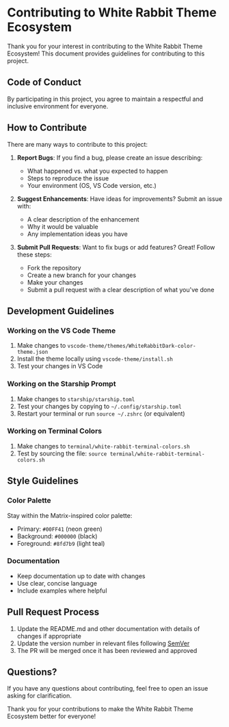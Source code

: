 # Contributing to White Rabbit Theme Ecosystem

Thank you for your interest in contributing to the White Rabbit Theme Ecosystem! This document provides guidelines for contributing to this project.

## Code of Conduct

By participating in this project, you agree to maintain a respectful and inclusive environment for everyone.

## How to Contribute

There are many ways to contribute to this project:

1. **Report Bugs**: If you find a bug, please create an issue describing:
   - What happened vs. what you expected to happen
   - Steps to reproduce the issue
   - Your environment (OS, VS Code version, etc.)

2. **Suggest Enhancements**: Have ideas for improvements? Submit an issue with:
   - A clear description of the enhancement
   - Why it would be valuable
   - Any implementation ideas you have

3. **Submit Pull Requests**: Want to fix bugs or add features? Great! Follow these steps:
   - Fork the repository
   - Create a new branch for your changes
   - Make your changes
   - Submit a pull request with a clear description of what you've done

## Development Guidelines

### Working on the VS Code Theme

1. Make changes to `vscode-theme/themes/WhiteRabbitDark-color-theme.json`
2. Install the theme locally using `vscode-theme/install.sh`
3. Test your changes in VS Code

### Working on the Starship Prompt

1. Make changes to `starship/starship.toml`
2. Test your changes by copying to `~/.config/starship.toml`
3. Restart your terminal or run `source ~/.zshrc` (or equivalent)

### Working on Terminal Colors

1. Make changes to `terminal/white-rabbit-terminal-colors.sh`
2. Test by sourcing the file: `source terminal/white-rabbit-terminal-colors.sh`

## Style Guidelines

### Color Palette

Stay within the Matrix-inspired color palette:

- Primary: `#00FF41` (neon green)
- Background: `#000000` (black)
- Foreground: `#8fd7b9` (light teal)

### Documentation

- Keep documentation up to date with changes
- Use clear, concise language
- Include examples where helpful

## Pull Request Process

1. Update the README.md and other documentation with details of changes if appropriate
2. Update the version number in relevant files following [SemVer](http://semver.org/)
3. The PR will be merged once it has been reviewed and approved

## Questions?

If you have any questions about contributing, feel free to open an issue asking for clarification.

Thank you for your contributions to make the White Rabbit Theme Ecosystem better for everyone!
